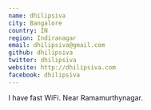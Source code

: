 ```yaml
---
name: dhilipsiva
city: Bangalore
country: IN
region: Indiranagar
email: dhilipsiva@gmail.com
github: dhilipsiva
twitter: dhilipsiva
website: http://dhilipsiva.com
facebook: dhilipsiva
---
```


I have fast WiFi. Near Ramamurthynagar.

